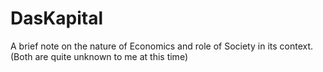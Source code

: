 # DasKapital
A brief note on the nature of Economics and role of Society in its context.
(Both are quite unknown to me at this time)
